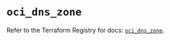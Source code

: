 # `oci_dns_zone`

Refer to the Terraform Registry for docs: [`oci_dns_zone`](https://registry.terraform.io/providers/oracle/oci/7.19.0/docs/resources/dns_zone).
